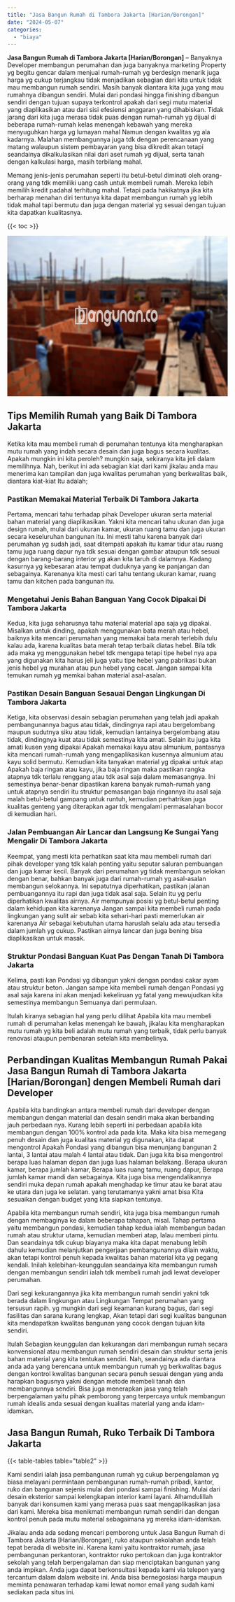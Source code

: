 ```yaml
---
title: "Jasa Bangun Rumah di Tambora Jakarta [Harian/Borongan]"
date: "2024-05-07"
categories: 
  - "biaya"
---
```


**Jasa Bangun Rumah di Tambora Jakarta \[Harian/Borongan\]** – Banyaknya Developer membangun perumahan dan juga banyaknya marketing Property yg begitu gencar dalam menjual rumah-rumah yg berdesign menarik juga harga yg cukup terjangkau tidak menjadikan sebagian dari kita untuk tidak mau membangun rumah sendiri. Masih banyak diantara kita juga yang mau rumahnya dibangun sendiri. Mulai dari pondasi hingga finishing dibangun sendiri dengan tujuan supaya terkontrol apakah dari segi mutu material yang diaplikasikan atau dari sisi efesiensi anggaran yang dihabiskan. Tidak jarang dari kita juga merasa tidak puas dengan rumah-rumah yg dijual di beberapa rumah-rumah kelas menengah kebawah yang mereka menyuguhkan harga yg lumayan mahal Namun dengan kwalitas yg ala kadarnya. Malahan membangunnya juga tdk dengan perencanaan yang matang walaupun sistem pembayaran yang bisa dikredit akan tetapi seandainya dikalkulasikan nilai dari aset rumah yg dijual, serta tanah dengan kalkulasi harga, masih terbilang mahal.

Memang jenis-jenis perumahan seperti itu betul-betul diminati oleh orang-orang yang tdk memiliki uang cash untuk membeli rumah. Mereka lebih memilih kredit padahal terhitung mahal. Tetapi pada hakikatnya jika kita berharap menahan diri tentunya kita dapat membangun rumah yg lebih tidak mahal tapi bermutu dan juga dengan material yg sesuai dengan tujuan kita dapatkan kualitasnya.

{{< toc >}}

![Jasa Bangun Rumah di Tambora Jakarta [Harian/Borongan]](/images/borong-bangunan-16.png)

## Tips Memilih Rumah yang Baik Di Tambora Jakarta

Ketika kita mau membeli rumah di perumahan tentunya kita mengharapkan mutu rumah yang indah secara desain dan juga bagus secara kualitas. Apakah mungkin ini kita peroleh? mungkin saja, sekiranya kita jeli dalam memilihnya. Nah, berikut ini ada sebagian kiat dari kami jikalau anda mau menerima kan tampilan dan juga kwalitas perumahan yang berkwalitas baik, diantara kiat-kiat Itu adalah;

### Pastikan Memakai Material Terbaik Di Tambora Jakarta

Pertama, mencari tahu terhadap pihak Developer ukuran serta material bahan material yang diaplikasikan. Yakni kita mencari tahu ukuran dan juga design rumah, mulai dari ukuran kamar, ukuran ruang tamu dan juga ukuran secara keseluruhan bangunan itu. Ini mesti tahu karena banyak dari perumahan yg sudah jadi, saat ditempati apakah itu kamar tidur atau ruang tamu juga ruang dapur nya tdk sesuai dengan gambar ataupun tdk sesuai dengan barang-barang interior yg akan kita taruh di dalamnya. Kadang kasurnya yg kebesaran atau tempat duduknya yang ke panjangan dan sebagainya. Karenanya kita mesti cari tahu tentang ukuran kamar, ruang tamu dan kitchen pada bangunan itu.

### Mengetahui Jenis Bahan Banguan Yang Cocok Dipakai Di Tambora Jakarta

Kedua, kita juga seharusnya tahu material material apa saja yg dipakai. Misalkan untuk dinding, apakah menggunakan bata merah atau hebel, baiknya kita mencari perumahan yang memakai bata merah terlebih dulu kalau ada, karena kualitas bata merah tetap terbaik diatas hebel. Bila tdk ada maka yg menggunakan hebel tdk mengapa tetapi tipe hebel nya apa yang digunakan kita harus jeli juga yaitu tipe hebel yang pabrikasi bukan jenis hebel yg murahan atau pun hebel yang cacat. Jangan sampai kita temukan rumah yg memkai bahan material asal-asalan.

### Pastikan Desain Banguan Sesauai Dengan Lingkungan Di Tambora Jakarta

Ketiga, kita observasi desain sebagian perumahan yang telah jadi apakah pembangunannya bagus atau tidak, dindingnya rapi atau bergelombang maupun sudutnya siku atau tidak, kemudian lantainya bergelombang atau tidak, dindingnya kuat atau tidak semestinya kita amati. Selain itu juga kita amati kusen yang dipakai Apakah memakai kayu atau almunium, pantasnya kita mencari rumah-rumah yang mengaplikasikan kusennya almunium atau kayu solid bermutu. Kemudian kita tanyakan material yg dipakai untuk atap Apakah baja ringan atau kayu, jika baja ringan maka pastikan rangka atapnya tdk terlalu renggang atau tdk asal saja dalam memasangnya. Ini semestinya benar-benar dipastikan karena banyak rumah-rumah yang untuk atapnya sendiri itu struktur pemasangan baja ringannya itu asal saja malah betul-betul gampang untuk runtuh, kemudian perhatrikan juga kualitas genteng yang diterapkan agar tdk mengalami permasalahan bocor di kemudian hari.

### Jalan Pembuangan Air Lancar dan Langsung Ke Sungai Yang Mengalir Di Tambora Jakarta

Keempat, yang mesti kita perhatikan saat kita mau membeli rumah dari pihak developer yang tdk kalah penting yaitu seputar saluran pembuangan dan juga kamar kecil. Banyak dari perumahan yg tidak membangun selokan dengan benar, bahkan banyak juga dari rumah-rumah yg asal-asalan membangun selokannya. Ini sepatutnya diperhatikan, pastikan jalanan pembuangannya itu rapi dan juga tidak asal saja. Selain itu yg perlu diperhatikan kwalitas airnya. Air mempunyai posisi yg betul-betul penting dalam kehidupan kita karenanya Jangan sampai kita membeli rumah pada lingkungan yang sulit air sebab kita sehari-hari pasti memerlukan air karenanya Air sebagai kebutuhan utama haruslah selalu ada atau tersedia dalam jumlah yg cukup. Pastikan airnya lancar dan juga bening bisa diaplikasikan untuk masak.

### Struktur Pondasi Banguan Kuat Pas Dengan Tanah Di Tambora Jakarta

Kelima, pasti kan Pondasi yg dibangun yakni dengan pondasi cakar ayam atau struktur beton. Jangan sampe kita membeli rumah dengan Pondasi yg asal saja karena ini akan menjadi kekeliruan yg fatal yang mewujudkan kita semestinya membangun Semuanya dari permulaan.

Itulah kiranya sebagian hal yang perlu dilihat Apabila kita mau membeli rumah di perumahan kelas menengah ke bawah, jikalau kita mengharapkan mutu rumah yg kita beli adalah mutu rumah yang terbaik, tidak perlu banyak renovasi ataupun pembenaran setelah kita membelinya.

## Perbandingan Kualitas Membangun Rumah Pakai Jasa Bangun Rumah di Tambora Jakarta \[Harian/Borongan\] dengen Membeli Rumah dari Developer

Apabila kita bandingkan antara membeli rumah dari developer dengan membangun dengan material dan desain sendiri maka akan berbanding jauh perbedaan nya. Kurang lebih seperti ini perbedaan apabila kita membangun dengan 100% kontrol ada pada kita. Maka kita bisa memegang penuh desain dan juga kualitas material yg digunakan, kita dapat mengontrol Apakah Pondasi yang dibangun bisa menunjang bangunan 2 lantai, 3 lantai atau malah 4 lantai atau tidak. Dan juga kita bisa mengontrol berapa luas halaman depan dan juga luas halaman belakang. Berapa ukuran kamar, berapa jumlah kamar, Berapa luas ruang tamu, ruang dapur, Berapa jumlah kamar mandi dan sebagainya. Kita juga bisa mengendalikannya sendiri muka depan rumah apakah menghadap ke timur atau ke barat atau ke utara dan juga ke selatan. yang terutamanya yakni amat bisa Kita sesuaikan dengan budget yang kita siapkan tentunya.

Apabila kita membangun rumah sendiri, kita juga bisa membangun rumah dengan membaginya ke dalam beberapa tahapan, misal. Tahap pertama yaitu membangun pondasi, kemudian tahap kedua ialah membangun badan rumah atau struktur utama, kemudian memberi atap, lalau memberi pintu. Dan seandainya tdk cukup biayanya maka kita dapat menabung lebih dahulu kemudian melanjutkan pengerjaan pembangunannya dilain waktu, akan tetapi kontrol penuh kepada kwalitas bahan material kita yg pegang kendali. Inilah kelebihan-keunggulan seandainya kita membangun rumah dengan membangun sendiri ialah tdk membeli rumah jadi lewat developer perumahan.

Dari segi kekurangannya jika kita membangun rumah sendiri yakni tdk berada dalam lingkungan atau Lingkungan Tempat perumahan yang tersusun rapih. yg mungkin dari segi keamanan kurang bagus, dari segi fasilitas dan sarana kurang lengkap, Akan tetapi dari segi kualitas bangunan kita mendapatkan kwalitas bangunan yang cocok dengan tujuan kita sendiri.

Itulah Sebagian keunggulan dan kekurangan dari membangun rumah secara konvensional atau membangun rumah sendiri desain dan struktur serta jenis bahan material yang kita tentukan sendiri. Nah, seandainya ada diantara anda ada yang berencana untuk membangun rumah yg berkwalitas bagus dengan kontrol kwalitas bangunan secara penuh sesuai dengan yang anda harapkan bagusnya yakni dengan metode membeli tanah dan membangunnya sendiri. Bisa juga menerapkan jasa yang telah berpengalaman yaitu pihak pemborong yang terpercaya untuk membangun rumah idealis anda sesuai dengan kualitas material yang anda idam-idamkan.

## Jasa Bangun Rumah, Ruko Terbaik Di Tambora Jakarta

{{< table-tables table="table2" >}}

Kami sendiri ialah jasa pembangunan rumah yg cukup berpengalaman yg biasa melayani permintaan pembangunan rumah-rumah pribadi, kantor, ruko dan bangunan sejenis mulai dari pondasi sampai finishing. Mulai dari desain eksterior sampai kelengkapan interior kami layani. Alhamdulillah banyak dari konsumen kami yang merasa puas saat mengaplikasikan jasa dari kami. Mereka bisa menikmati membangun rumah sendiri dan dengan kontrol penuh pada mutu material sebagaimana yg mereka idam-idamkan.

Jikalau anda ada sedang mencari pemborong untuk Jasa Bangun Rumah di Tambora Jakarta \[Harian/Borongan\], ruko ataupun sekolahan anda telah tepat berada di website ini. Karena kami yaitu kontraktor rumah, jasa pembangunan perkantoran, kontraktor ruko pertokoan dan juga kontraktor sekolah yang telah berpengalaman dan siap menciptakan bangunan yang anda impikan. Anda juga dapat berkonsultasi kepada kami via telepon yang tercantum dalam dalam website ini. Anda bisa bernegosiasi harga maupun meminta penawaran terhadap kami lewat nomor email yang sudah kami sediakan pada situs ini.
